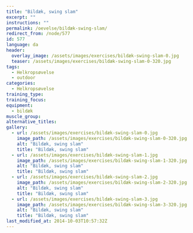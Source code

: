 ```yaml
---
title: "Bildæk, swing slam"
excerpt: ""
instructions: ""
permalink: /oevelse/bildæk-swing-slam/
redirect_from: /node/577
id: 577
language: da
header:
  overlay_image: /assets/images/exercises/bildæk-swing-slam-0.jpg
  teaser: /assets/images/exercises/bildæk-swing-slam-0-320.jpg
tags:
  - Helkropsøvelse
  - outdoor
categories:
  - Helkropsøvelse
training_type: 
training_focus: 
equipment:
  - bildæk
muscle_group:
alternative_titles:
gallery:
  - url: /assets/images/exercises/bildæk-swing-slam-0.jpg
    image_path: /assets/images/exercises/bildæk-swing-slam-0-320.jpg
    alt: "Bildæk, swing slam"
    title: "Bildæk, swing slam"
  - url: /assets/images/exercises/bildæk-swing-slam-1.jpg
    image_path: /assets/images/exercises/bildæk-swing-slam-1-320.jpg
    alt: "Bildæk, swing slam"
    title: "Bildæk, swing slam"
  - url: /assets/images/exercises/bildæk-swing-slam-2.jpg
    image_path: /assets/images/exercises/bildæk-swing-slam-2-320.jpg
    alt: "Bildæk, swing slam"
    title: "Bildæk, swing slam"
  - url: /assets/images/exercises/bildæk-swing-slam-3.jpg
    image_path: /assets/images/exercises/bildæk-swing-slam-3-320.jpg
    alt: "Bildæk, swing slam"
    title: "Bildæk, swing slam"
last_modified_at: 2014-10-03T10:57:32Z
---
```



